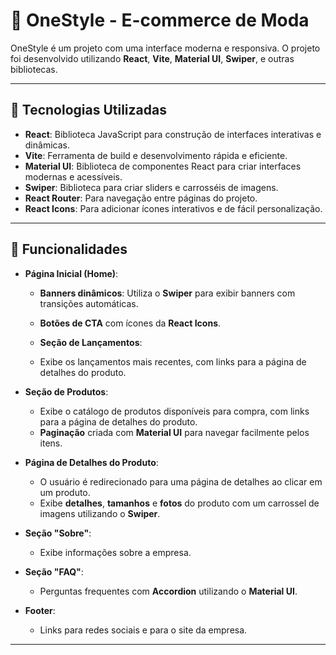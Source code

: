 # 🌟 OneStyle - E-commerce de Moda

OneStyle é um projeto com uma interface moderna e responsiva. O projeto foi desenvolvido utilizando **React**, **Vite**, **Material UI**, **Swiper**, e outras bibliotecas.

---

## 🚀 Tecnologias Utilizadas

- **React**: Biblioteca JavaScript para construção de interfaces interativas e dinâmicas.
- **Vite**: Ferramenta de build e desenvolvimento rápida e eficiente.
- **Material UI**: Biblioteca de componentes React para criar interfaces modernas e acessíveis.
- **Swiper**: Biblioteca para criar sliders e carrosséis de imagens.
- **React Router**: Para navegação entre páginas do projeto.
- **React Icons**: Para adicionar ícones interativos e de fácil personalização.

---

## 📄 Funcionalidades

- **Página Inicial (Home)**: 
  - **Banners dinâmicos**: Utiliza o **Swiper** para exibir banners com transições automáticas.
  - **Botões de CTA** com ícones da **React Icons**.

  - **Seção de Lançamentos**:
  - Exibe os lançamentos mais recentes, com links para a página de detalhes do produto. 

- **Seção de Produtos**:
  - Exibe o catálogo de produtos disponíveis para compra, com links para a página de detalhes do produto.
  - **Paginação** criada com **Material UI** para navegar facilmente pelos itens.

- **Página de Detalhes do Produto**:
  - O usuário é redirecionado para uma página de detalhes ao clicar em um produto.
  - Exibe **detalhes**, **tamanhos** e **fotos** do produto com um carrossel de imagens utilizando o **Swiper**.

- **Seção "Sobre"**:
  - Exibe informações sobre a empresa.

- **Seção "FAQ"**:
  - Perguntas frequentes com **Accordion** utilizando o **Material UI**.

- **Footer**:
  - Links para redes sociais e para o site da empresa.

--- 